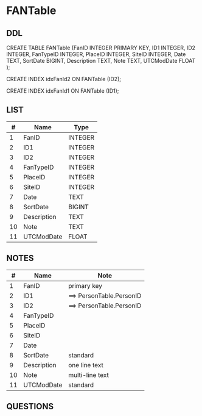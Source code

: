 # FANTable

## DDL

CREATE TABLE FANTable (FanID INTEGER PRIMARY KEY, ID1 INTEGER, ID2 INTEGER, FanTypeID INTEGER, PlaceID INTEGER, SiteID INTEGER, Date TEXT, SortDate BIGINT, Description TEXT, Note TEXT, UTCModDate FLOAT );

CREATE INDEX idxFanId2 ON FANTable (ID2);

CREATE INDEX idxFanId1 ON FANTable (ID1);

## LIST

| #  | Name          | Type      |
|----|---------------|-----------|
| 1  | FanID         | INTEGER
| 2  | ID1           | INTEGER
| 3  | ID2           | INTEGER
| 4  | FanTypeID     | INTEGER
| 5  | PlaceID       | INTEGER
| 6  | SiteID        | INTEGER
| 7  | Date          | TEXT
| 8  | SortDate      | BIGINT
| 9  | Description   | TEXT
| 10 | Note          | TEXT
| 11 | UTCModDate    | FLOAT

## NOTES

| #  | Name          | Note      |
|----|---------------|-----------|
| 1  | FanID         | primary key
| 2  | ID1           | ==> PersonTable.PersonID
| 3  | ID2           | ==> PersonTable.PersonID
| 4  | FanTypeID     | 
| 5  | PlaceID       | 
| 6  | SiteID        | 
| 7  | Date          | 
| 8  | SortDate      | standard
| 9  | Description   | one line text
| 10 | Note          | multi-line text
| 11 | UTCModDate    | standard

## QUESTIONS



